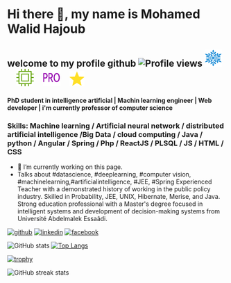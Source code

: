 
# Hi there 👋, my name is Mohamed Walid Hajoub
## welcome to my profile github ![Profile views](https://gpvc.arturio.dev/mohamedwalidhajoub) <a href='https://archiveprogram.github.com/'><img src='https://raw.githubusercontent.com/acervenky/animated-github-badges/master/assets/acbadge.gif' width='40' height='40'></a> <a href='https://docs.github.com/en/developers'><img src='https://raw.githubusercontent.com/acervenky/animated-github-badges/master/assets/devbadge.gif' width='40' height='40'></a> <a href='https://github.com/pricing'><img src='https://raw.githubusercontent.com/acervenky/animated-github-badges/master/assets/pro.gif' width='40' height='40'></a> <a href='https://stars.github.com/'><img src='https://raw.githubusercontent.com/acervenky/animated-github-badges/master/assets/starbadge.gif' width='35' height='35'></a> 

#### PhD student in intelligence artificial | Machin learning engineer | Web developer | i'm currently professor of computer science


### Skills: Machine learning / Artificial neural network / distributed artificial intelligence /Big Data / cloud computing / Java / python / Angular / Spring / Php / ReactJS / PLSQL / JS / HTML / CSS

- 🔭 I’m currently working on this page.
- Talks about #datascience, #deeplearning, #computer vision, #machinelearning,#artificialintelligence, #JEE, #Spring Experienced Teacher with a demonstrated history of working in the public policy industry. Skilled in Probability, JEE, UNIX, Hibernate, Merise, and Java. Strong education professional with a Master's degree focused in intelligent systems and development of decision-making systems from Université Abdelmalek Essaâdi.


 [<img src='https://cdn.jsdelivr.net/npm/simple-icons@3.0.1/icons/github.svg' alt='github' height='40'>](https://github.com/HajoubWalid2000)  [<img src='https://cdn.jsdelivr.net/npm/simple-icons@3.0.1/icons/linkedin.svg' alt='linkedin' height='40'>](https://www.linkedin.com/in/mohamed-walid-hajoub-b86483203/)  [<img src='https://cdn.jsdelivr.net/npm/simple-icons@3.0.1/icons/facebook.svg' alt='facebook' height='40'>](https://www.facebook.com/mohamedwalidhaj)  


![GitHub stats](https://github-readme-stats.vercel.app/api?username=HajoubWalid2000&show_icons=true)  [![Top Langs](https://github-readme-stats.vercel.app/api/top-langs/?username=HajoubWalid2000)](https://github.com/anuraghazra/github-readme-stats)



[![trophy](https://github-profile-trophy.vercel.app/?username=HajoubWalid2000)](https://github.com/ryo-ma/github-profile-trophy)

![GitHub streak stats](https://github-readme-streak-stats.herokuapp.com/?user=HajoubWalid2000)  


